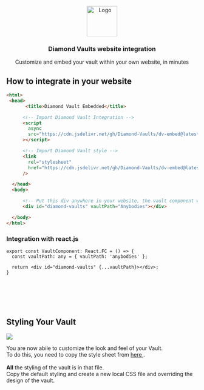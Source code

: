 

<!-- PROJECT LOGO -->
<br />
<div align="center">
  <a href="https://diamondvaults.io">
    <img src="https://diamondvaults.io/static/media/dv-fav.11e412b4.svg" alt="Logo" width="80" height="80">
  </a>

  <h3 align="center">Diamond Vaults website integration</h3>

  <p align="center">
    Customize and embed your vault within your own website, in minutes
  </p>
</div>

## How to integrate in your website

```html
<html>
 <head>
       <title>Diamond Vault Embedded</title>

      <!-- Import Diamond Vault Integration -->
      <script
        async
        src="https://cdn.jsdelivr.net/gh/Diamond-Vaults/dv-embed@latest/build/bundle.min.js"
      ></script>

      <!-- Import Diamond Vault style -->
      <link
        rel="stylesheet"
        href="https://cdn.jsdelivr.net/gh/Diamond-Vaults/dv-embed@latest/build/bundle.css"
      />

  </head>
  <body>

      <!-- Put this div anywhere in your website, the vault component will be rendered inside it -->
      <div id="diamond-vaults" vaultPath="Anybodies"></div>

  </body>
</html>
```

### Integration with react.js
```tsx
export const VaultComponent: React.FC = () => {
  const vaultPath: any = { vaultPath: 'anybodies' };
  
  return <div id="diamond-vaults" {...vaultPath}></div>;
}
```
<br/>
<br/>
<br/>
<br/>

## Styling Your Vault
<img src="https://firebasestorage.googleapis.com/v0/b/nft-anybodies.appspot.com/o/Screen%20Shot%202022-05-03%20at%2014.39.50.png?alt=media&token=60932f91-ad87-4944-a6b9-e4113f2dd35a"/>


You are now abile to customize the look and feel of your Vault.<br/>
To do this, you need to copy the style sheet from <a target="_blank" href="https://github.com/Diamond-Vaults/dv-embed/blob/main/build/bundle.css"> here </a>.
<br/><br/>
<b>All</b> the styling of the vault is in that file.<br/>
Copy the default styling and create a new local CSS file and overriding the design of the vault.
